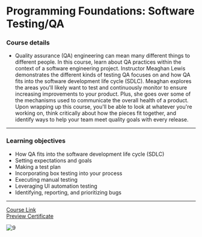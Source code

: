 # Programming Foundations: Software Testing/QA
### Course details
- Quality assurance (QA) engineering can mean many different things to different people. In this course, learn about QA practices within the context of a software engineering project. Instructor Meaghan Lewis demonstrates the different kinds of testing QA focuses on and how QA fits into the software development life cycle (SDLC). Meaghan explores the areas you'll likely want to test and continuously monitor to ensure increasing improvements to your product. Plus, she goes over some of the mechanisms used to communicate the overall health of a product. Upon wrapping up this course, you'll be able to look at whatever you're working on, think critically about how the pieces fit together, and identify ways to help your team meet quality goals with every release.
---
### Learning objectives
- How QA fits into the software development life cycle (SDLC)
- Setting expectations and goals
- Making a test plan
- Incorporating box testing into your process
- Executing manual testing
- Leveraging UI automation testing
- Identifying, reporting, and prioritizing bugs
-------------------------------
[Course Link](https://www.linkedin.com/learning-login/share?forceAccount=false&redirect=https%3A%2F%2Fwww.linkedin.com%2Flearning%2Fprogramming-foundations-software-testing-qa%3Ftrk%3Dshare_ent_url%26shareId%3D0amP8i5wREqRjYsvf7GQUg%253D%253D)
<br>[Preview Certificate](https://www.linkedin.com/learning/certificates/1cff086b9e14e629fbb30e32f3032f9e90d7a1bba5d02b00f182ab0fdad40074?trk=share_certificate)

![9](https://user-images.githubusercontent.com/108306948/177022381-069c45e6-427e-4ba1-beec-a48e9b785573.png)

